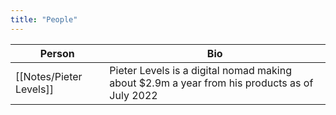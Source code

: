 ```yaml
---
title: "People"
---
```


| Person                  | Bio                                                                                          |
| ----------------------- | -------------------------------------------------------------------------------------------- |
| [[Notes/Pieter Levels]] | Pieter Levels is a digital nomad making about $2.9m a year from his products as of July 2022 |
